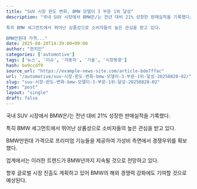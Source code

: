 ```yaml
---
title: "SUV 시장 판도 변화, BMW 모델이 3 부문 1위 달성"
description: "국내 SUV 시장에서 BMW은/는 전년 대비 21% 성장한 판매실적을 기록했다.

특히 BMW 세그먼트에서 뛰어난 상품성으로 소비자들의 높은 관심을 받고 있다.

BMW만원대 가격..."
date: 2025-08-28T14:39:00+09:00
author: "한지민"
categories: ['automotive']
tags: ['뉴스', '이슈', '자동차', '기술', '시장동향']
hash: be9ccdf9
source_url: "https://example-news-site.com/article-bde7ffac"
url: "/automotive/suv-시장-판도-변화-bmw-모델이-3-부문-1위-달성-20250828-02/"
slug: "suv-시장-판도-변화-bmw-모델이-3-부문-1위-달성-20250828-02"
type: "post"
layout: "single"
draft: false
---
```


국내 SUV 시장에서 BMW은/는 전년 대비 21% 성장한 판매실적을 기록했다.

특히 BMW 세그먼트에서 뛰어난 상품성으로 소비자들의 높은 관심을 받고 있다.

BMW만원대 가격으로 프리미엄 기능들을 제공하여 가성비 측면에서 경쟁우위를 확보했다.

업계에서는 이러한 트렌드가 BMW년까지 지속될 것으로 전망하고 있다.

향후 글로벌 시장 진출도 계획하고 있어 BMW의 해외 경쟁력 강화에도 기여할 것으로 예상된다.
